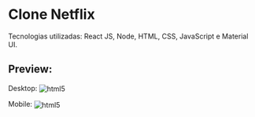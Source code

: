 # Clone Netflix

Tecnologias utilizadas: React JS, Node, HTML, CSS, JavaScript e Material UI.

## Preview: 

Desktop: <img align="center" alt="html5" src="https://cdn.discordapp.com/attachments/773787772167127071/907792071987966053/unknown.png"/>

Mobile: <img align="center" alt="html5" src="https://cdn.discordapp.com/attachments/773787772167127071/907792536733642782/unknown.png"/>



